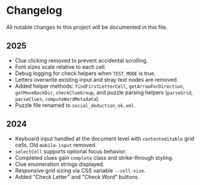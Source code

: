 # Changelog

All notable changes to this project will be documented in this file.

## 2025
- Clue clicking removed to prevent accidental scrolling.
- Font sizes scale relative to each cell.
- Debug logging for check helpers when `TEST_MODE` is true.
- Letters overwrite existing input and stray text nodes are removed.
- Added helper methods: `findFirstLetterCell`, `getArrowForDirection`,
  `getMoveBackDir`, `checkClueGroup`, and puzzle parsing helpers
  (`parseGrid`, `parseClues`, `computeWordMetadata`).
- Puzzle file renamed to `social_deduction_ok.xml`.

## 2024
- Keyboard input handled at the document level with `contenteditable`
  grid cells. Old `mobile-input` removed.
- `selectCell` supports optional focus behavior.
- Completed clues gain `complete` class and strike-through styling.
- Clue enumeration strings displayed.
- Responsive grid sizing via CSS variable `--cell-size`.
- Added "Check Letter" and "Check Word" buttons.

